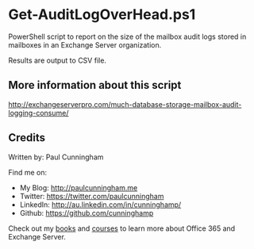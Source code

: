 # Get-AuditLogOverHead.ps1
PowerShell script to report on the size of the mailbox audit logs stored in mailboxes in an Exchange Server organization.

Results are output to CSV file.

## More information about this script
http://exchangeserverpro.com/much-database-storage-mailbox-audit-logging-consume/

## Credits
Written by: Paul Cunningham

Find me on:

* My Blog:	http://paulcunningham.me
* Twitter:	https://twitter.com/paulcunningham
* LinkedIn:	http://au.linkedin.com/in/cunninghamp/
* Github:	https://github.com/cunninghamp

Check out my [books](https://paulcunningham.me/books/) and [courses](https://paulcunningham.me/training/) to learn more about Office 365 and Exchange Server.
